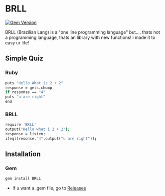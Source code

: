 # BRLL
[![Gem Version](https://badge.fury.io/rb/BRLL.svg)](https://badge.fury.io/rb/BRLL)

BRLL (Brazilian Lang) is a "one line programming language" but.... thats not a programming language, thats an library with new functions!
i made it to easy ur life!

## Simple Quiz

### Ruby
```sh
puts "Hello What is 2 + 2"
response = gets.chomp
if response == "4"
puts "u are right"
end
```
### BRLL
```sh
require 'BRLL'
output("Hello what i 2 + 2");
response = listen;
ifeql(resonse,"4",output("u are right"));
```
## Installation

### Gem
```sh
gem install BRLL
```
* If u want a .gem file, go to [Releases](https://github.com/mioojo/BRLL/release)
